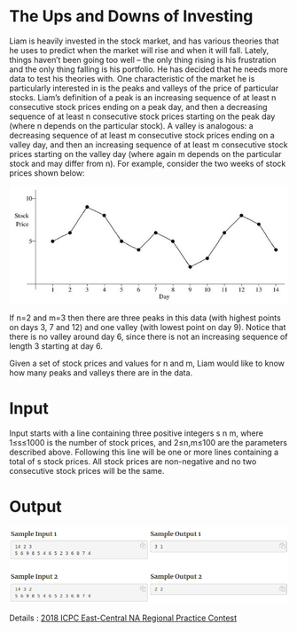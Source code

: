 # The Ups and Downs of Investing

Liam is heavily invested in the stock market, and has various theories that he uses to predict when the market will rise and when it will fall. Lately, things haven’t been going too well – the only thing rising is his frustration and the only thing falling is his portfolio. He has decided that he needs more data to test his theories with. One characteristic of the market he is particularly interested in is the peaks and valleys of the price of particular stocks. Liam’s definition of a peak is an increasing sequence of at least n consecutive stock prices ending on a peak day, and then a decreasing sequence of at least n consecutive stock prices starting on the peak day (where n depends on the particular stock). A valley is analogous: a decreasing sequence of at least m consecutive stock prices ending on a valley day, and then an increasing sequence of at least m consecutive stock prices starting on the valley day (where again m depends on the particular stock and may differ from n). For example, consider the two weeks of stock prices shown below:

![](chart.png)

If n=2 and m=3 then there are three peaks in this data (with highest points on days 3, 7 and 12) and one valley (with lowest point on day 9). Notice that there is no valley around day 6, since there is not an increasing sequence of length 3 starting at day 6.

Given a set of stock prices and values for n and m, Liam would like to know how many peaks and valleys there are in the data.

# Input
Input starts with a line containing three positive integers s n m, where 1≤s≤1000 is the number of stock prices, and 2≤n,m≤100 are the parameters described above. Following this line will be one or more lines containing a total of s stock prices. All stock prices are non-negative and no two consecutive stock prices will be the same.

# Output
![](sample_IO.png)

Details : [2018 ICPC East-Central NA Regional Practice Contest](https://open.kattis.com/problems/upsanddownsofinvesting)
